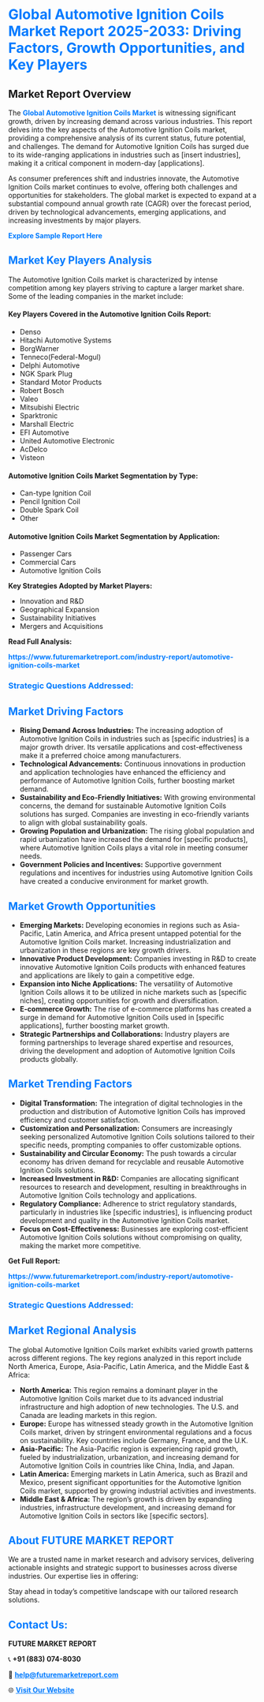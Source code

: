 <h1 style="color: #007BFF;">Global Automotive Ignition Coils Market Report 2025-2033: Driving Factors, Growth Opportunities, and Key Players</h1>

<section id="overview">
<h2>Market Report Overview</h2>
<p>The <a href="https://www.futuremarketreport.com/industry-report/automotive-ignition-coils-market" style="color: #007BFF; text-decoration: none;"><strong>Global Automotive Ignition Coils Market</strong></a> is witnessing significant growth, driven by increasing demand across various industries. This report delves into the key aspects of the Automotive Ignition Coils market, providing a comprehensive analysis of its current status, future potential, and challenges. The demand for Automotive Ignition Coils has surged due to its wide-ranging applications in industries such as [insert industries], making it a critical component in modern-day [applications].</p>
<p>As consumer preferences shift and industries innovate, the Automotive Ignition Coils market continues to evolve, offering both challenges and opportunities for stakeholders. The global market is expected to expand at a substantial compound annual growth rate (CAGR) over the forecast period, driven by technological advancements, emerging applications, and increasing investments by major players.</p>
</section>

<section id="overview">
<p><a href="https://www.futuremarketreport.com/request-sample/reportId=109898" style="color: #007BFF; text-decoration: none;"><strong>Explore Sample Report Here</strong></a></p>
</section>

<section id="key-players">
<h2 style="color: #007BFF;">Market Key Players Analysis</h2>
<p>The Automotive Ignition Coils market is characterized by intense competition among key players striving to capture a larger market share. Some of the leading companies in the market include:</p>
<h4>Key Players Covered in the Automotive Ignition Coils Report:</h4>
<ul><li>Denso</li><li>Hitachi Automotive Systems</li><li>BorgWarner</li><li>Tenneco(Federal-Mogul)</li><li>Delphi Automotive</li><li>NGK Spark Plug</li><li>Standard Motor Products</li><li>Robert Bosch</li><li>Valeo</li><li>Mitsubishi Electric</li><li>Sparktronic</li><li>Marshall Electric</li><li>EFI Automotive</li><li>United Automotive Electronic</li><li>AcDelco</li><li>Visteon</li></ul>
<h4>Automotive Ignition Coils Market Segmentation by Type:</h4>
<ul><li>Can-type Ignition Coil</li><li>Pencil Ignition Coil</li><li>Double Spark Coil</li><li>Other</li></ul>

<h4>Automotive Ignition Coils Market Segmentation by Application:</h4>
<ul><li>Passenger Cars</li><li>Commercial Cars</li><li>Automotive Ignition Coils</li></ul>
<p><strong>Key Strategies Adopted by Market Players:</strong></p>
<ul>
<li>Innovation and R&D</li>
<li>Geographical Expansion</li>
<li>Sustainability Initiatives</li>
<li>Mergers and Acquisitions</li>
</ul>
</section>

<section>
<p><strong>Read Full Analysis: </strong></p><a href="https://www.futuremarketreport.com/industry-report/automotive-ignition-coils-market" style="color: #007BFF; text-decoration: none;"><strong>https://www.futuremarketreport.com/industry-report/automotive-ignition-coils-market</strong></a>
<h3 style="color: #007BFF;">Strategic Questions Addressed:</h3>
</section>

<section id="driving-factors">
<h2 style="color: #007BFF;">Market Driving Factors</h2>
<ul>
<li><strong>Rising Demand Across Industries:</strong> The increasing adoption of Automotive Ignition Coils in industries such as [specific industries] is a major growth driver. Its versatile applications and cost-effectiveness make it a preferred choice among manufacturers.</li>
<li><strong>Technological Advancements:</strong> Continuous innovations in production and application technologies have enhanced the efficiency and performance of Automotive Ignition Coils, further boosting market demand.</li>
<li><strong>Sustainability and Eco-Friendly Initiatives:</strong> With growing environmental concerns, the demand for sustainable Automotive Ignition Coils solutions has surged. Companies are investing in eco-friendly variants to align with global sustainability goals.</li>
<li><strong>Growing Population and Urbanization:</strong> The rising global population and rapid urbanization have increased the demand for [specific products], where Automotive Ignition Coils plays a vital role in meeting consumer needs.</li>
<li><strong>Government Policies and Incentives:</strong> Supportive government regulations and incentives for industries using Automotive Ignition Coils have created a conducive environment for market growth.</li>
</ul>
</section>

<section id="growth-opportunities">
<h2 style="color: #007BFF;">Market Growth Opportunities</h2>
<ul>
<li><strong>Emerging Markets:</strong> Developing economies in regions such as Asia-Pacific, Latin America, and Africa present untapped potential for the Automotive Ignition Coils market. Increasing industrialization and urbanization in these regions are key growth drivers.</li>
<li><strong>Innovative Product Development:</strong> Companies investing in R&D to create innovative Automotive Ignition Coils products with enhanced features and applications are likely to gain a competitive edge.</li>
<li><strong>Expansion into Niche Applications:</strong> The versatility of Automotive Ignition Coils allows it to be utilized in niche markets such as [specific niches], creating opportunities for growth and diversification.</li>
<li><strong>E-commerce Growth:</strong> The rise of e-commerce platforms has created a surge in demand for Automotive Ignition Coils used in [specific applications], further boosting market growth.</li>
<li><strong>Strategic Partnerships and Collaborations:</strong> Industry players are forming partnerships to leverage shared expertise and resources, driving the development and adoption of Automotive Ignition Coils products globally.</li>
</ul>
</section>

<section id="trending-factors">
<h2 style="color: #007BFF;">Market Trending Factors</h2>
<ul>
<li><strong>Digital Transformation:</strong> The integration of digital technologies in the production and distribution of Automotive Ignition Coils has improved efficiency and customer satisfaction.</li>
<li><strong>Customization and Personalization:</strong> Consumers are increasingly seeking personalized Automotive Ignition Coils solutions tailored to their specific needs, prompting companies to offer customizable options.</li>
<li><strong>Sustainability and Circular Economy:</strong> The push towards a circular economy has driven demand for recyclable and reusable Automotive Ignition Coils solutions.</li>
<li><strong>Increased Investment in R&D:</strong> Companies are allocating significant resources to research and development, resulting in breakthroughs in Automotive Ignition Coils technology and applications.</li>
<li><strong>Regulatory Compliance:</strong> Adherence to strict regulatory standards, particularly in industries like [specific industries], is influencing product development and quality in the Automotive Ignition Coils market.</li>
<li><strong>Focus on Cost-Effectiveness:</strong> Businesses are exploring cost-efficient Automotive Ignition Coils solutions without compromising on quality, making the market more competitive.</li>
</ul>
</section>

<section>
<p><strong>Get Full Report: </strong></p><a href="https://www.futuremarketreport.com/industry-report/automotive-ignition-coils-market" style="color: #007BFF; text-decoration: none;"><strong>https://www.futuremarketreport.com/industry-report/automotive-ignition-coils-market</strong></a>
<h3 style="color: #007BFF;">Strategic Questions Addressed:</h3>
</section>


<section id="regional-analysis">
<h2 style="color: #007BFF;">Market Regional Analysis</h2>
<p>The global Automotive Ignition Coils market exhibits varied growth patterns across different regions. The key regions analyzed in this report include North America, Europe, Asia-Pacific, Latin America, and the Middle East & Africa:</p>
<ul>
<li><strong>North America:</strong> This region remains a dominant player in the Automotive Ignition Coils market due to its advanced industrial infrastructure and high adoption of new technologies. The U.S. and Canada are leading markets in this region.</li>
<li><strong>Europe:</strong> Europe has witnessed steady growth in the Automotive Ignition Coils market, driven by stringent environmental regulations and a focus on sustainability. Key countries include Germany, France, and the U.K.</li>
<li><strong>Asia-Pacific:</strong> The Asia-Pacific region is experiencing rapid growth, fueled by industrialization, urbanization, and increasing demand for Automotive Ignition Coils in countries like China, India, and Japan.</li>
<li><strong>Latin America:</strong> Emerging markets in Latin America, such as Brazil and Mexico, present significant opportunities for the Automotive Ignition Coils market, supported by growing industrial activities and investments.</li>
<li><strong>Middle East & Africa:</strong> The region’s growth is driven by expanding industries, infrastructure development, and increasing demand for Automotive Ignition Coils in sectors like [specific sectors].</li>
</ul>
</section>

<footer>
<h2 style="color: #007BFF;">About FUTURE MARKET REPORT</h2>
<p>We are a trusted name in market research and advisory services, delivering actionable insights and strategic support to businesses across diverse industries. Our expertise lies in offering:</p>

<p>Stay ahead in today’s competitive landscape with our tailored research solutions.</p>

<h2 style="color: #007BFF;">Contact Us:</h2>
<p><strong>FUTURE MARKET REPORT</strong></p>
<p>📞 <strong>+91 (883) 074-8030</strong></p>
<p>📧 <strong><a href="mailto:help@futuremarketreport.com" style="color: #007BFF;">help@futuremarketreport.com</a></strong></p>
<p>🌐 <strong><a href="https://www.futuremarketreport.com/" style="color: #007BFF;">Visit Our Website</a></strong></p>
</footer>